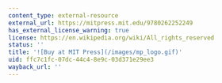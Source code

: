 ```yaml
---
content_type: external-resource
external_url: https://mitpress.mit.edu/9780262252249
has_external_license_warning: true
license: https://en.wikipedia.org/wiki/All_rights_reserved
status: ''
title: '![Buy at MIT Press](/images/mp_logo.gif)'
uid: ffc7c1fc-07dc-44c4-8e9c-03d371e29ee3
wayback_url: ''
---
```

